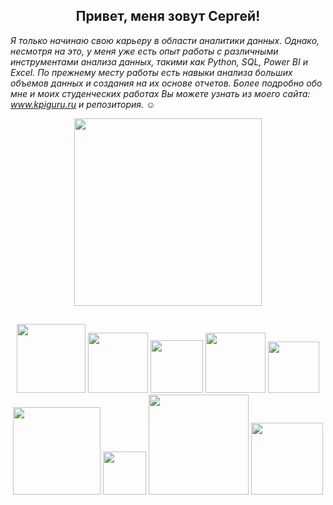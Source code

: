 <h2 align='center'> Привет, меня зовут Сергей!</h2>


_Я только начинаю свою карьеру в области аналитики данных. Однако, несмотря на это, у меня уже есть опыт работы с различными инструментами анализа данных, такими как Python, SQL, Power BI и Excel. По прежнему месту работы есть навыки анализа больших объемов данных и создания на их основе отчетов.
Более подробно обо мне и моих студенческих работах Вы можете узнать из моего сайта: www.kpiguru.ru и репозитория._ :relaxed:


<div id="header" align="center">
  <img src="https://media.giphy.com/media/3kPDmoWdBpQPNhCnUG/giphy.gif" width="300"/>
</div>

<h2 align='center'>   </h2>

<div align="center">
<img src="https://img.shields.io/badge/Python-blue?style=python&logo=python&logoColor=white" width="110"/>  <img src="https://img.shields.io/badge/Power BI-orange?style=mySQL&logo=Power BIL&logoColor=black" width="96"/> <img src="https://img.shields.io/badge/SQL-blue?style=mySQL&logo=mySQL&logoColor=white" width="84"/> <img src="https://img.shields.io/badge/HTML-orange?style=HTML5&logo=HTML5&logoColor=white" width="96"/> <img src="https://img.shields.io/badge/CSS-green?style=CSS3&logo=CSS3&logoColor=white" width="82"/> <img src="https://img.shields.io/badge/Wordpress-blue?style=Wordpress&logo=Wordpress&logoColor=white" width="140"/>  <img src="https://img.shields.io/badge/Git-black?style=Git&logo=Git&logoColor=white" width="69"/> <img src="https://img.shields.io/badge/Google Colab-gray?style=Google Colab&logo=Google Colab&logoColor=gold" width="160"/> <img src="https://img.shields.io/badge/Office 2019-orange?style=Office 2019&logo=Office 2019&logoColor=white" width="115"/>
</div>



